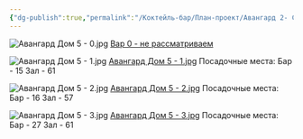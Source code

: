 ```yaml
---
{"dg-publish":true,"permalink":"/Коктейль-бар/План-проект/Авангард 2- Смирнова 6/"}
---
```



![Авангард Дом 5 - 0.jpg](/img/user/Inbox/%D0%90%D0%B2%D0%B0%D0%BD%D0%B3%D0%B0%D1%80%D0%B4%20%D0%94%D0%BE%D0%BC%205%20-%200.jpg)
[Вар 0 - не рассматриваем](https://www.dropbox.com/scl/fi/cv5ccq9tq863dbh8ze4na/5-0.jpg?rlkey=zbt85f3uygqmizya1xqpyry4l&dl=0)  

![Авангард Дом 5 - 1.jpg](/img/user/Inbox/%D0%90%D0%B2%D0%B0%D0%BD%D0%B3%D0%B0%D1%80%D0%B4%20%D0%94%D0%BE%D0%BC%205%20-%201.jpg)
[Авангард Дом 5 - 1.jpg](https://www.dropbox.com/scl/fi/i36ndwx4ntt7qvcp6c9hw/5-1.jpg?rlkey=h0f2vzs6krvdk26vbr4n6j629&dl=0) Посадочные места: Бар - 15 Зал - 61 

![Авангард Дом 5 - 2.jpg](/img/user/Inbox/%D0%90%D0%B2%D0%B0%D0%BD%D0%B3%D0%B0%D1%80%D0%B4%20%D0%94%D0%BE%D0%BC%205%20-%202.jpg)
[Авангард Дом 5 - 2.jpg](https://www.dropbox.com/scl/fi/qo4uurigpznar5jr7to2c/5-2.jpg?rlkey=ath3jos3wol2gg2r16a6z1971&dl=0) Посадочные места: Бар - 16 Зал - 57 

![Авангард Дом 5 - 3.jpg](/img/user/Inbox/%D0%90%D0%B2%D0%B0%D0%BD%D0%B3%D0%B0%D1%80%D0%B4%20%D0%94%D0%BE%D0%BC%205%20-%203.jpg)
[Авангард Дом 5 - 3.jpg](https://www.dropbox.com/scl/fi/9uex5xuffec8yqowcfl1n/5-3.jpg?rlkey=443wrd7cioq3g8vcmtsrujcqj&dl=0) Посадочные места: Бар - 27 Зал - 61 

